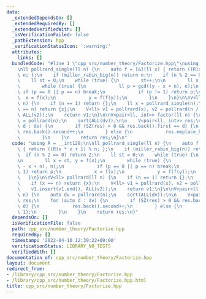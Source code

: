```yaml
---
data:
  _extendedDependsOn: []
  _extendedRequiredBy: []
  _extendedVerifiedWith: []
  _isVerificationFailed: false
  _pathExtension: hpp
  _verificationStatusIcon: ':warning:'
  attributes:
    links: []
  bundledCode: "#line 1 \"cpp_src/number_theory/Factorize.hpp\"\nusing R = __int128;\n\
    \nll pollrard_single(ll n) {\n    auto f = [&](ll x) { return ((R)x * x + 1) %\
    \ n; };\n    if (miller_rabin_big(n)) return n;\n    if (n % 2 == 0) return 2;\n\
    \    ll st = 0;\n    while (true) {\n        st++;\n\n        ll x = st, y = f(x);\n\
    \        while (true) {\n            ll p = gcd((y - x + n), n);\n           \
    \ if (p == 0 || p == n) break;\n            if (p != 1) return p;\n          \
    \  x = f(x);\n            y = f(f(y));\n        }\n    }\n}\n\nV<ll> pollrard(ll\
    \ n) {\n    if (n == 1) return {};\n    ll x = pollrard_single(n);\n    if (x\
    \ == n) return {x};\n    V<ll> v1 = pollrard(x), v2 = pollrard(n / x);\n    v1.insert(v1.end(),\
    \ ALL(v2));\n    return v1;\n}\n\nV<pair<ll, int>> factor(ll n) {\n    auto dv\
    \ = pollrard(n);\n    sort(ALL(dv));\n\n    V<pair<ll, int>> res;\n    for (auto\
    \ d : dv) {\n        if (SZ(res) > 0 && res.back().first == d) {\n           \
    \ res.back().second++;\n        } else {\n            res.emplace_back(d, 1);\n\
    \        }\n    }\n    return res;\n}\n"
  code: "using R = __int128;\n\nll pollrard_single(ll n) {\n    auto f = [&](ll x)\
    \ { return ((R)x * x + 1) % n; };\n    if (miller_rabin_big(n)) return n;\n  \
    \  if (n % 2 == 0) return 2;\n    ll st = 0;\n    while (true) {\n        st++;\n\
    \n        ll x = st, y = f(x);\n        while (true) {\n            ll p = gcd((y\
    \ - x + n), n);\n            if (p == 0 || p == n) break;\n            if (p !=\
    \ 1) return p;\n            x = f(x);\n            y = f(f(y));\n        }\n \
    \   }\n}\n\nV<ll> pollrard(ll n) {\n    if (n == 1) return {};\n    ll x = pollrard_single(n);\n\
    \    if (x == n) return {x};\n    V<ll> v1 = pollrard(x), v2 = pollrard(n / x);\n\
    \    v1.insert(v1.end(), ALL(v2));\n    return v1;\n}\n\nV<pair<ll, int>> factor(ll\
    \ n) {\n    auto dv = pollrard(n);\n    sort(ALL(dv));\n\n    V<pair<ll, int>>\
    \ res;\n    for (auto d : dv) {\n        if (SZ(res) > 0 && res.back().first ==\
    \ d) {\n            res.back().second++;\n        } else {\n            res.emplace_back(d,\
    \ 1);\n        }\n    }\n    return res;\n}"
  dependsOn: []
  isVerificationFile: false
  path: cpp_src/number_theory/Factorize.hpp
  requiredBy: []
  timestamp: '2022-04-10 12:39:22+09:00'
  verificationStatus: LIBRARY_NO_TESTS
  verifiedWith: []
documentation_of: cpp_src/number_theory/Factorize.hpp
layout: document
redirect_from:
- /library/cpp_src/number_theory/Factorize.hpp
- /library/cpp_src/number_theory/Factorize.hpp.html
title: cpp_src/number_theory/Factorize.hpp
---
```

